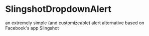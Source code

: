 SlingshotDropdownAlert
======================

an extremely simple (and customizeable) alert alternative based on Facebook's app Slingshot
